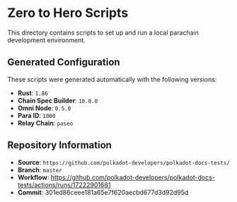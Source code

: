 # Zero to Hero Scripts

This directory contains scripts to set up and run a local parachain development environment.

## Generated Configuration

These scripts were generated automatically with the following versions:
- **Rust**: `1.86`
- **Chain Spec Builder**: `10.0.0`
- **Omni Node**: `0.5.0`
- **Para ID**: `1000`
- **Relay Chain**: `paseo`

## Repository Information

- **Source**: `https://github.com/polkadot-developers/polkadot-docs-tests/`
- **Branch**: `master`
- **Workflow**: https://github.com/polkadot-developers/polkadot-docs-tests/actions/runs/17222901681
- **Commit**: 301ed86ceee181a65e7f620aecbd677d3d92d95d
